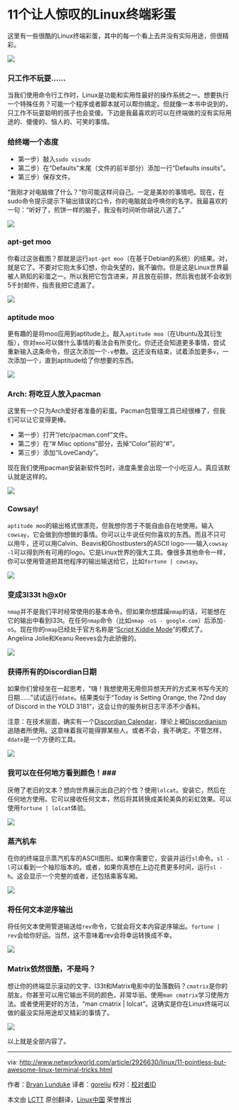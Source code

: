 11个让人惊叹的Linux终端彩蛋
================================================================================
这里有一些很酷的Linux终端彩蛋，其中的每一个看上去并没有实际用途，但很精彩。

![](http://images.techhive.com/images/article/2015/05/slide_01-100587352-orig.png)

### 只工作不玩耍…… ###

当我们使用命令行工作时，Linux是功能和实用性最好的操作系统之一。想要执行一个特殊任务？可能一个程序或者脚本就可以帮你搞定。但就像一本书中说到的，只工作不玩耍聪明的孩子也会变傻。下边是我最喜欢的可以在终端做的没有实际用途的、傻傻的、恼人的、可笑的事情。

### 给终端一个态度 ###

* 第一步）敲入`sudo visudo`
* 第二步）在“Defaults”末尾（文件的前半部分）添加一行“Defaults insults”。
* 第三步）保存文件。

“我刚才对电脑做了什么？”你可能这样问自己。一定是美妙的事情吧。现在，在sudo命令提示提示下输出错误的口令，你的电脑就会呼唤你的名字。我最喜欢的一句：“听好了，煎饼一样的脑子，我没有时间听你胡说八道了。”

![](http://images.techhive.com/images/article/2015/05/slide_02-100587353-orig.png)

### apt-get moo ###

你看过这张截图？那就是运行`apt-get moo`（在基于Debian的系统）的结果。对，就是它了。不要对它抱太多幻想，你会失望的，我不骗你。但是这是Linux世界最被人熟知的彩蛋之一。所以我把它包含进来，并且放在前排，然后我也就不会收到5千封邮件，指责我把它遗漏了。

![](http://images.techhive.com/images/article/2015/05/slide_03-100587354-orig.png)

### aptitude moo ###

更有趣的是将moo应用到aptitude上。敲入`aptitude moo`（在Ubuntu及其衍生版），你对`moo`可以做什么事情的看法会有所变化。你还还会知道更多事情，尝试重新输入这条命令，但这次添加一个`-v`参数。这还没有结束，试着添加更多`v`，一次添加一个，直到aptitude给了你想要的东西。

![](http://images.techhive.com/images/article/2015/05/slide_04-100587355-orig.png)

### Arch: 将吃豆人放入pacman ###

这里有一个只为Arch爱好者准备的彩蛋。Pacman包管理工具已经很棒了，但我们可以让它变得更棒。

* 第一步）打开“/etc/pacman.conf”文件。
* 第二步）在“# Misc options”部分，去掉“Color”前的“#”。
* 第三步）添加“ILoveCandy”。

现在我们使用pacman安装新软件包时，进度条里会出现一个小吃豆人。真应该默认就是这样的。

![](http://images.techhive.com/images/article/2015/05/slide_05-100587356-orig.png)

### Cowsay! ###

`aptitude moo`的输出格式很漂亮，但我想你苦于不能自由自在地使用。输入`cowsay`，它会做到你想做的事情。你可以让牛说任何你喜欢的东西。而且不只可以用牛，还可以用Calvin、Beavis和Ghostbusters的ASCII logo——输入`cowsay -l`可以得到所有可用的logo。它是Linux世界的强大工具。像很多其他命令一样，你可以使用管道把其他程序的输出输送给它，比如`fortune | cowsay`。

![](http://images.techhive.com/images/article/2015/05/slide_06-100587358-orig.png)

### 变成3l33t h@x0r ###

`nmap`并不是我们平时经常使用的基本命令。但如果你想蹂躏`nmap`的话，可能想在它的输出中看到l33t。在任何`nmap`命令（比如`nmap -oS - google.com`）后添加`-oS`。现在你的`nmap`已经处于官方名称是“[Script Kiddie Mode][1]”的模式了。Angelina Jolie和Keanu Reeves会为此骄傲的。

![](http://images.techhive.com/images/article/2015/05/slide_07-100587359-orig.png)

### 获得所有的Discordian日期 ###

如果你们曾经坐在一起思考，“嗨！我想使用无用但异想天开的方式来书写今天的日期……”试试运行`ddate`。结果类似于“Today is Setting Orange, the 72nd day of Discord in the YOLD 3181”，这会让你的服务树日志平添不少香料。

注意：在技术层面，确实有一个[Discordian Calendar][2]，理论上被[Discordianism][3]追随者所使用。这意味着我可能得罪某些人。或者不会，我不确定。不管怎样，`ddate`是一个方便的工具。

![](http://images.techhive.com/images/article/2015/05/slide_08-100587360-orig.png)

### 我可以在任何地方看到颜色！###

厌倦了老旧的文本？想向世界展示出自己的个性？使用`lolcat`。安装它，然后在任何地方使用。它可以接收任何文本，然后将其转换成美轮美奂的彩虹效果。可以使用`fortune | lolcat`体验。

![](http://images.techhive.com/images/article/2015/05/slide_09-100587361-orig.png)

### 蒸汽机车 ###

在你的终端显示蒸汽机车的ASCII图形。如果你需要它，安装并运行`sl`命令。`sl -l`可以看到一个袖珍版本的。或者，如果你真想在上边花费更多时间，运行`sl -h`。这会显示一个完整的或者，还包括乘客车厢。

![](http://images.techhive.com/images/article/2015/05/slide_10-100587362-orig.png)

### 将任何文本逆序输出 ###

将任何文本使用管道输送给`rev`命令，它就会将文本内容逆序输出。`fortune | rev`会给你好运。当然，这不意味着rev会将幸运转换成不幸。

![](http://images.techhive.com/images/article/2015/05/slide_11-100587364-orig.png)

### Matrix依然很酷，不是吗？ ###

想让你的终端显示滚动的文字、l33t和Matrix电影中的坠落数码？`cmatrix`是你的朋友。你甚至可以用它输出不同的颜色，非常华丽。使用`man cmatrix`学习使用方法。或者使用更好的方法，“man cmatrix | lolcat”。这确实是你在Linux终端可以做的最没实际用途却又精彩的事情了。

![](http://images.techhive.com/images/article/2015/05/slide_12-100587366-orig.png)

以上就是全部内容了。

--------------------------------------------------------------------------------

via: http://www.networkworld.com/article/2926630/linux/11-pointless-but-awesome-linux-terminal-tricks.html

作者：[Bryan Lunduke][a]
译者：[goreliu](https://github.com/goreliu)
校对：[校对者ID](https://github.com/校对者ID)

本文由 [LCTT](https://github.com/LCTT/TranslateProject) 原创翻译，[Linux中国](https://linux.cn/) 荣誉推出

[a]:http://www.networkworld.com/author/Bryan-Lunduke/
[1]:http://nmap.org/book/output-formats-script-kiddie.html
[2]:http://en.wikipedia.org/wiki/Discordian_calendar
[3]:http://en.wikipedia.org/wiki/Discordianism